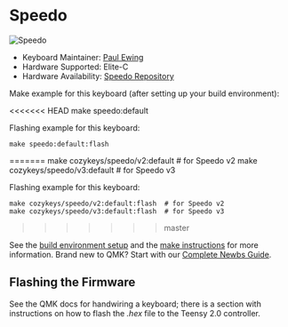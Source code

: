 # Speedo

![Speedo](http://assets.cozykeys.xyz/images/keyboards/speedo/speedo-v3.0-angle-led-front_1600x1600.png)

- Keyboard Maintainer: [Paul Ewing](https://github.com/pcewing)
- Hardware Supported: Elite-C
- Hardware Availability: [Speedo Repository](https://github.com/cozykeys/speedo)

Make example for this keyboard (after setting up your build environment):

<<<<<<< HEAD
    make speedo:default

Flashing example for this keyboard:

    make speedo:default:flash
=======
    make cozykeys/speedo/v2:default  # for Speedo v2
    make cozykeys/speedo/v3:default  # for Speedo v3

Flashing example for this keyboard:

    make cozykeys/speedo/v2:default:flash  # for Speedo v2
    make cozykeys/speedo/v3:default:flash  # for Speedo v3
>>>>>>> master

See the
[build environment setup](https://docs.qmk.fm/#/getting_started_build_tools) and
the [make instructions](https://docs.qmk.fm/#/getting_started_make_guide) for
more information. Brand new to QMK? Start with our
[Complete Newbs Guide](https://docs.qmk.fm/#/newbs).

## Flashing the Firmware

See the QMK docs for handwiring a keyboard; there is a section with
instructions on how to flash the *.hex* file to the Teensy 2.0 controller.
